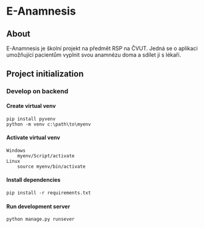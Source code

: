 # E-Anamnesis 
## About 
E-Anamnesis je školní projekt na předmět RSP na ČVUT. Jedná se o aplikaci umožňující pacientům vyplnit svou anamnézu doma a sdílet ji s lékaři.

## Project initialization

### Develop on backend
#### Create virtual venv
    pip install pyvenv
    python -m venv c:\path\to\myenv
    
#### Activate virtual venv
    Windows
        myenv/Script/activate
    Linux
        source myenv/bin/activate
        
#### Install dependencies
    pip install -r requirements.txt
    
#### Run development server
    python manage.py runsever
    
    
